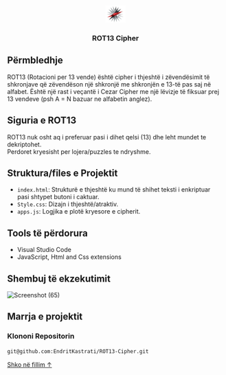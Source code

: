 <p align="center">
  <a href="https://silasrodrigues.vercel.app">
    <img src="logo1.png" alt="Logo" height="40">
  </a>

<h3 align="center">ROT13 Cipher</h3>
</p>


## Përmbledhje

ROT13 (Rotacioni per 13 vende) është cipher i thjeshtë i zëvendësimit të shkronjave që zëvendëson një shkronjë me shkronjën e 13-të pas saj në alfabet. Është një rast i veçantë i Cezar Cipher me një lëvizje të fiksuar prej 13 vendeve (psh A = N bazuar ne alfabetin anglez).

## Siguria e ROT13

ROT13 nuk osht aq i preferuar pasi i dihet qelsi (13) dhe leht mundet te dekriptohet. <br>
Perdoret kryesisht per lojera/puzzles te ndryshme.

## Struktura/files e Projektit

- `index.html`: Strukturë e thjeshtë ku mund të shihet teksti i enkriptuar pasi shtypet butoni i caktuar.
- `Style.css`: Dizajn i thjeshtë/atraktiv.
- `apps.js`: Logjika e plotë kryesore e cipherit.

## Tools të përdorura

- Visual Studio Code 
- JavaScript, Html and Css extensions
  
## Shembuj të ekzekutimit

![Screenshot (65)](https://github.com/EndritKastrati/ROT13-Cipher/assets/122494705/e18ab785-1062-4033-a378-c6c817a910ac)



## Marrja e projektit

### Klononi Repositorin

```sh
git@github.com:EndritKastrati/ROT13-Cipher.git
```

<a href="#top">Shko në fillim ↑</a>


